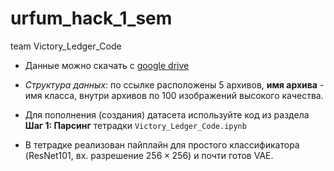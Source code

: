# urfum_hack_1_sem
team Victory_Ledger_Code


* Данные можно скачать с [google drive](https://drive.google.com/drive/folders/1WMMgt0i4M30644JHZT4qint8y7-LrJni?usp=share_link)

* *Структура данных*: по ссылке расположены 5 архивов, **имя архива** - имя класса, внутри архивов по 100 изображений высокого качества.

* Для пополнения (создания) датасета используйте код из раздела **Шаг 1: Парсинг** тетрадки `Victory_Ledger_Code.ipynb`

* В тетрадке реализован пайплайн для простого классификатора (ResNet101, вх. разрешение $256\times256$) и почти готов VAE.
